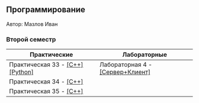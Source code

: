 ## Программирование
​Автор: Мазлов Иван
​<br><h3>Второй семестр</h3>

​Практические  | Лабораторные 
------------- | ------------- 
Практическая 33 - [[C++]](./Practice/33/C++/Zadanie_33) [[Python]](./Practice/33/Python/) | Лабораторная 4 - [[Сервер+Клиент]](./Lab/04/) 
Практическая 34 - [[C++]](./Practice/34/C++/Zadanie_34) |
Практическая 35 - [[C++]](./Practice/35/C++/Zadanie_35) |


